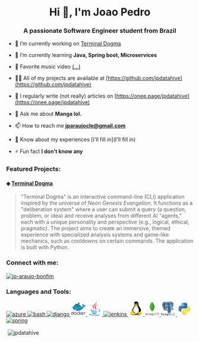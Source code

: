 <h1 align="center">Hi 👋, I'm Joao Pedro</h1>
<h3 align="center">A passionate Software Engineer student from Brazil</h3>

- 🔭 I’m currently working on [Terminal Dogma](https://github.com/jpdatahive/terminal-dogma)

- 🌱 I’m currently learning **Java, Spring boot, Microservices**

- 🎵 Favorite music video [(...)](https://www.youtube.com/watch?v=dQw4w9WgXcQ&list=RDdQw4w9WgXcQ&start_radio=1)

- 👨‍💻 All of my projects are available at [https://github.com/jpdatahive](https://github.com/jpdatahive)

- 📝 I regularly write (not really) articles on [https://onee.page/jpdatahive](https://onee.page/jpdatahive)

- 💬 Ask me about **Manga lol.**

- 📫 How to reach me **jparaujocle@gmail.com**

- 📄 Know about my experiences [I'll fill in](I'll fill in)

- ⚡ Fun fact **I don't know any**

<h3 align="left">Featured Projects:</h3>

#### ◈ [Terminal Dogma](https://github.com/jpdatahive/terminal-dogma)
> "Terminal Dogma" is an interactive command-line (CLI) application inspired by the universe of *Neon Genesis Evangelion*. It functions as a "deliberation system" where a user can submit a query (a question, problem, or idea) and receive analyses from different AI "agents," each with a unique personality and perspective (e.g., logical, ethical, pragmatic). The project aims to create an immersive, themed experience with specialized analysis systems and game-like mechanics, such as cooldowns on certain commands. The application is built with Python.


<h3 align="left">Connect with me:</h3>
<p align="left">
<a href="https://linkedin.com/in/jp-araujo-bonfim" target="blank"><img align="center" src="https://raw.githubusercontent.com/rahuldkjain/github-profile-readme-generator/master/src/images/icons/Social/linked-in-alt.svg" alt="jp-araujo-bonfim" height="30" width="40" /></a>
</p>

<h3 align="left">Languages and Tools:</h3>
<p align="left"> <a href="https://azure.microsoft.com/en-in/" target="_blank" rel="noreferrer"> <img src="https://www.vectorlogo.zone/logos/microsoft_azure/microsoft_azure-icon.svg" alt="azure" width="40" height="40"/> </a> <a href="https://www.gnu.org/software/bash/" target="_blank" rel="noreferrer"> <img src="https://www.vectorlogo.zone/logos/gnu_bash/gnu_bash-icon.svg" alt="bash" width="40" height="40"/> </a> <a href="https://www.djangoproject.com/" target="_blank" rel="noreferrer"> <img src="https://cdn.worldvectorlogo.com/logos/django.svg" alt="django" width="40" height="40"/> </a> <a href="https://www.docker.com/" target="_blank" rel="noreferrer"> <img src="https://raw.githubusercontent.com/devicons/devicon/master/icons/docker/docker-original-wordmark.svg" alt="docker" width="40" height="40"/> </a> <a href="https://www.java.com" target="_blank" rel="noreferrer"> <img src="https://raw.githubusercontent.com/devicons/devicon/master/icons/java/java-original.svg" alt="java" width="40" height="40"/> </a> <a href="https://www.jenkins.io" target="_blank" rel="noreferrer"> <img src="https://www.vectorlogo.zone/logos/jenkins/jenkins-icon.svg" alt="jenkins" width="40" height="40"/> </a> <a href="https://www.linux.org/" target="_blank" rel="noreferrer"> <img src="https://raw.githubusercontent.com/devicons/devicon/master/icons/linux/linux-original.svg" alt="linux" width="40" height="40"/> </a> <a href="https://www.mongodb.com/" target="_blank" rel="noreferrer"> <img src="https://raw.githubusercontent.com/devicons/devicon/master/icons/mongodb/mongodb-original-wordmark.svg" alt="mongodb" width="40" height="40"/> </a> <a href="https://www.postgresql.org" target="_blank" rel="noreferrer"> <img src="https://raw.githubusercontent.com/devicons/devicon/master/icons/postgresql/postgresql-original-wordmark.svg" alt="postgresql" width="40" height="40"/> </a> <a href="https://www.python.org" target="_blank" rel="noreferrer"> <img src="https://raw.githubusercontent.com/devicons/devicon/master/icons/python/python-original.svg" alt="python" width="40" height="40"/> </a> <a href="https://spring.io/" target="_blank" rel="noreferrer"> <img src="https://www.vectorlogo.zone/logos/springio/springio-icon.svg" alt="spring" width="40" height="40"/> </a> </p>

<p>&nbsp;<img align="center" src="https://github-readme-stats.vercel.app/api?username=jpdatahive&show_icons=true&locale=en" alt="jpdatahive" /></p>